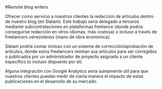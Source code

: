 #Remote blog writers 

Ofrecer como servicio a nuestros clientes la redacción de artículos dentro de nuestro blog (en Slatam). Este trabajo sería delegado a terceros mediante subcontrataciones en plataformas freelance (donde podría conseguirse redacción en otros idiomas, más costosa) o incluso a través de freelancers venezolanos (mano de obra económica).

Slatam podría contar incluso con un sistema de corrección/aprobación de artículos, donde estos freelancers remitan sus artículos para ser corregidos o publicados por un administrador de proyecto asignado a un cliente específico (o incluso dispuesto por él).

Alguna integración con Google Analytics sería sumamente útil para que nuestros clientes puedan medir de cierta manera el impacto de estas publicaciones en el desarrollo de su mercado.
